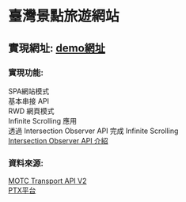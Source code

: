 # 臺灣景點旅遊網站

## 實現網址: <a href="https://yuelone.github.io/React_Tourism/dist/#/about">demo網址</a>

### 實現功能:
SPA網站模式  
基本串接 API  
RWD 網頁模式  
Infinite Scrolling 應用  
透過 Intersection Observer API 完成 Infinite Scrolling  
<a href="https://hackmd.io/@yue1101/H1QaHPEvd">Intersection Observer API 介紹</a>

### 資料來源:
<a href="https://ptx.transportdata.tw/MOTC?t=Tourism&v=2#">MOTC Transport API V2</a>   
<a href="https://ptx.transportdata.tw/PTX/">PTX平台</a>




















